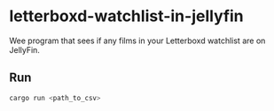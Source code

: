 # letterboxd-watchlist-in-jellyfin
Wee program that sees if any films in your Letterboxd watchlist are on JellyFin.

## Run
```bash
cargo run <path_to_csv>
```
